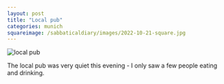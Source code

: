 ```yaml
---
layout: post
title: "Local pub"
categories: munich
squareimage: /sabbaticaldiary/images/2022-10-21-square.jpg
---
```

<img src="/sabbaticaldiary/images/2022-10-21.jpg" alt="local pub" class="center">

The local pub was very quiet this evening - I only saw a few people eating and drinking.